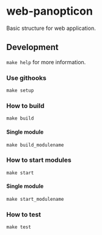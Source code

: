 # web-panopticon
Basic structure for web application.

## Development 

`make help` for more information.

### Use githooks

`make setup`

### How to build

`make build`

#### Single module

`make build_modulename`

### How to start modules

`make start`

#### Single module

`make start_modulename`

### How to test

`make test`

